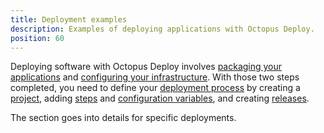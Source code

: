 ```yaml
---
title: Deployment examples
description: Examples of deploying applications with Octopus Deploy.
position: 60
---
```


Deploying software with Octopus Deploy involves [packaging your applications](/docs/packaging-applications/index.md) and [configuring your infrastructure](/docs/infrastructure/index.md). With those two steps completed, you need to define your [deployment process](/docs/deployment-process/index.md) by creating a [project](/docs/projects/index.md), adding  [steps](/docs/deployment-process/steps/index.md) and [configuration variables](/docs/projects/variables/index.md), and creating [releases](/docs/managing-releases/index.md).

The section goes into details for specific deployments.

